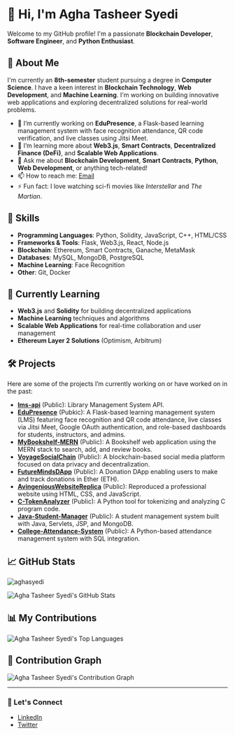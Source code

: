 # 👋 Hi, I'm Agha Tasheer Syedi

Welcome to my GitHub profile! I'm a passionate **Blockchain Developer**, **Software Engineer**, and **Python Enthusiast**.

## 🚀 About Me

I'm currently an **8th-semester** student pursuing a degree in **Computer Science**. I have a keen interest in **Blockchain Technology**, **Web Development**, and **Machine Learning**. I'm working on building innovative web applications and exploring decentralized solutions for real-world problems.

- 🔭 I’m currently working on **EduPresence**, a Flask-based learning management system with face recognition attendance, QR code verification, and live classes using Jitsi Meet.
- 🌱 I’m learning more about **Web3.js**, **Smart Contracts**, **Decentralized Finance (DeFi)**, and **Scalable Web Applications**.
- 💬 Ask me about **Blockchain Development**, **Smart Contracts**, **Python**, **Web Development**, or anything tech-related!
- 📫 How to reach me: [Email](mailto:aghasyedi@gmail.com)
- ⚡ Fun fact: I love watching sci-fi movies like *Interstellar* and *The Martian*.

## 🔧 Skills

- **Programming Languages**: Python, Solidity, JavaScript, C++, HTML/CSS
- **Frameworks & Tools**: Flask, Web3.js, React, Node.js
- **Blockchain**: Ethereum, Smart Contracts, Ganache, MetaMask
- **Databases**: MySQL, MongoDB, PostgreSQL
- **Machine Learning**: Face Recognition
- **Other**: Git, Docker

## 🌱 Currently Learning

- **Web3.js** and **Solidity** for building decentralized applications
- **Machine Learning** techniques and algorithms
- **Scalable Web Applications** for real-time collaboration and user management
- **Ethereum Layer 2 Solutions** (Optimism, Arbitrum)

## 🛠️ Projects

Here are some of the projects I’m currently working on or have worked on in the past:

- **[lms-api](https://github.com/aghasyedi/lms-api)** (Public): Library Management System API.
- **[EduPresence](https://github.com/aghasyedi/EduPresence)** (Pubkic): A Flask-based learning management system (LMS) featuring face recognition and QR code attendance, live classes via Jitsi Meet, Google OAuth authentication, and role-based dashboards for students, instructors, and admins.
- **[MyBookshelf-MERN](https://github.com/aghasyedi/MyBookshelf-MERN)** (Public): A Bookshelf web application using the MERN stack to search, add, and review books.
- **[VoyageSocialChain](https://github.com/aghasyedi/VoyageSocialChain)** (Public): A blockchain-based social media platform focused on data privacy and decentralization.
- **[FutureMindsDApp](https://github.com/aghasyedi/FutureMindsDApp)** (Public): A Donation DApp enabling users to make and track donations in Ether (ETH).
- **[AvingeniousWebsiteReplica](https://github.com/aghasyedi/AvingeniousWebsiteReplica)** (Public): Reproduced a professional website using HTML, CSS, and JavaScript.
- **[C-TokenAnalyzer](https://github.com/aghasyedi/C-TokenAnalyzer)** (Public): A Python tool for tokenizing and analyzing C program code.
- **[Java-Student-Manager](https://github.com/aghasyedi/Java-Student-Manager)** (Public): A student management system built with Java, Servlets, JSP, and MongoDB.
- **[College-Attendance-System](https://github.com/aghasyedi/College-Attendance-System)** (Public): A Python-based attendance management system with SQL integration.

## 📈 GitHub Stats

<p align="left">
  <img src="https://komarev.com/ghpvc/?username=aghasyedi&label=Profile%20views&color=0e75b6&style=flat" alt="aghasyedi" />
</p>

<p align="left">
  <img src="https://github-readme-stats.vercel.app/api?username=aghasyedi&show_icons=true&hide_title=true&hide=prs&count_private=true&theme=radical" alt="Agha Tasheer Syedi's GitHub Stats" />
</p>

## 📊 My Contributions

<p align="left">
  <img src="https://github-readme-stats.vercel.app/api/top-langs?username=aghasyedi&show_icons=true&locale=en&layout=compact&theme=radical" alt="Agha Tasheer Syedi's Top Languages" />
</p>

## 🐍 Contribution Graph

<p align="left">
  <img src="https://github-readme-stats.vercel.app/api?username=aghasyedi&show_icons=true&locale=en&show=contribs&theme=radical" alt="Agha Tasheer Syedi's Contribution Graph" />
</p>

---

### 📝 Let's Connect

- [LinkedIn](https://www.linkedin.com/in/aghasyedi/)
- [Twitter](https://twitter.com/AghaSyedi)
